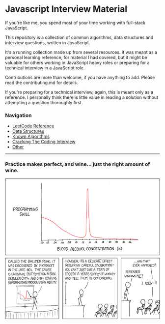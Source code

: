 
# Javascript Interview Material

If you're like me, you spend most of your time working with full-stack JavaScript.

This repository is a collection of common algorithms, data structures and interview
questions, written in JavaScript.

It's a running collection made up from several resources. It was meant as a personal
learning reference, for material I had covered, but it might be valuable for others
working in JavaScript heavy roles or preparing for a technical interview in a JavaScript
role.

Contributions are more than welcome, if you have anything to add. Please read the
contributing.md for details.

If you're preparing for a technical interview, again, this is meant only as a reference.
I personally think there is little value in reading a solution without attempting
a question thoroughly first.

### Navigation

* [LeetCode Reference](/nav/leetcode_reference.md)
* [Data Structures](/nav/data_structures.md)
* [Known Algorithms](/nav/known_algorithms.md)
* [Cracking The Coding Interview](/nav/cracking_the_coding_interview.md)
* [Other](/nav/other.md)

---

### Practice makes perfect, and wine... just the right amount of wine.

<img src="/ballmer_peak.png" />


